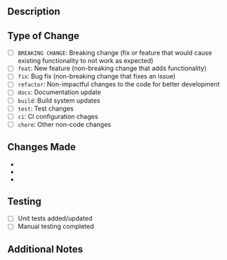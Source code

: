 ## Description
<!-- Provide a brief description of the changes in this PR -->

## Type of Change
- [ ] `BREAKING CHANGE`: Breaking change (fix or feature that would cause existing functionality to not work as expected)
- [ ] `feat`: New feature (non-breaking change that adds functionality)
- [ ] `fix`: Bug fix (non-breaking change that fixes an issue)
- [ ] `refactor`: Non-impactful changes to the code for better development
- [ ] `docs`: Documentation update
- [ ] `build`: Build system updates
- [ ] `test`: Test changes
- [ ] `ci`: CI configuration chages
- [ ] `chore`: Other non-code changes

## Changes Made
<!-- List the key changes made in this PR -->
- 
- 
- 

## Testing
<!-- Describe the tests you ran and how to reproduce them -->
- [ ] Unit tests added/updated
- [ ] Manual testing completed

## Additional Notes
<!-- Add any additional notes or context about the PR here -->
